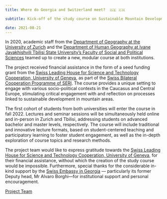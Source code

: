 ```yaml
---
title: Where do Georgia and Switzerland meet?  🇬🇪 🇨🇭

subtitle: Kick-off of the study course on Sustainable Mountain Development

date: 2021-08-21
---
```


In 2020, academic staff from the [Department of Geography at the University of Zurich](https://www.geo.uzh.ch/en/units/sns.html) and the [Department of Human Geography at Ivane Javakhishvili Tbilisi State University’s Faculty of Social and Political Sciences](https://www.tsu.ge/en) teamed up to create a new, modular course at both institutions. 

<!--more-->

The project received financial assistance in the form of a seed funding grant from the [Swiss Leading House for Science and Technology Cooperation, University of Geneva](https://unige-leadinghouse.ch/?fbclid=IwAR11tjpSn3I_Xy3MkydPSAZ1zwPsGYPypfUrQXPPY1bj2QLHxIT-WTmlYO0), as part of the [Swiss Bilateral Cooperation Programme of SERI](https://www.sbfi.admin.ch/sbfi/en/home/research-and-innovation/international-cooperation-r-and-i/bilateral-programmes.html). The course provides a unique setting to engage with various socio-political contexts in the Caucasus and Central Europe, stimulating critical engagement with and reflection on processes linked to sustainable development in mountain areas.

The first cohort of students from both universities will enter the course in fall 2022. Lectures and seminar sessions will be simultaneously held online and in-person in Zurich and Tbilisi, addressing students on advanced bachelor and master levels, respectively. The course will include traditional and innovative lecture formats, based on student-centered teaching and participatory learning to foster student engagement, as well as the in-depth exploration of course topics and research methods.

The project team would like to express gratitude towards the [Swiss Leading House for Science and Technology Cooperation, University of Geneva](https://unige-leadinghouse.ch/?fbclid=IwAR11tjpSn3I_Xy3MkydPSAZ1zwPsGYPypfUrQXPPY1bj2QLHxIT-WTmlYO0), for their financial assistance, without which the creation of the study course would be impossible. Furthermore, special thanks for the considerable in-kind support by the [Swiss Embassy in Georgia](https://www.eda.admin.ch/tbilisi) — particularly its former Deputy head, Mr Alvaro Borghi—for institutional support and personal encouragement.

[Project Team](https://sustainablemountain.netlify.app/people/)


